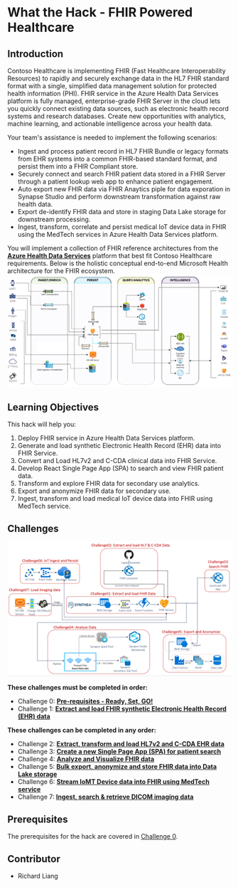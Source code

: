 # What the Hack - FHIR Powered Healthcare
## Introduction
Contoso Healthcare is implementing FHIR (Fast Healthcare Interoperability Resources) to rapidly and securely exchange data in the HL7 FHIR standard format with a single, simplified data management solution for protected health information (PHI). FHIR service in the Azure Health Data Services platform is fully managed, enterprise-grade FHIR Server in the cloud lets you quickly connect existing data sources, such as electronic health record systems and research databases. Create new opportunities with analytics, machine learning, and actionable intelligence across your health data.

Your team's assistance is needed to implement the following scenarios:
   * Ingest and process patient record in HL7 FHIR Bundle or legacy formats from EHR systems into a common FHIR-based standard format, and persist them into a FHIR Compliant store.
   * Securely connect and search FHIR patient data stored in a FHIR Server through a patient lookup web app to enhance patient engagement.
   * Auto export new FHIR data via FHIR Anaytics piple for data exporation in Synapse Studio and perform downstream transformation against raw health data.
   * Export de-identify FHIR data and store in staging Data Lake storage for downstream processing.
   * Ingest, transform, correlate and persist medical IoT device data in FHIR using the MedTech services in Azure Health Data Services platform.

You will implement a collection of FHIR reference architectures from the **[Azure Health Data Services](https://docs.microsoft.com/en-us/azure/healthcare-apis/)** platform that best fit Contoso Healthcare requirements. Below is the holistic conceptual end-to-end Microsoft Health architecture for the FHIR ecosystem.
![Health Architecture](./images/HealthArchitecture.png)

## Learning Objectives
This hack will help you:
1. Deploy FHIR service in Azure Health Data Services platform.
2. Generate and load synthetic Electronic Health Record (EHR) data into FHIR Service.
3. Convert and Load HL7v2 and C-CDA clinical data into FHIR Service.
4. Develop React Single Page App (SPA) to search and view FHIR patient data.
5. Transform and explore FHIR data for secondary use analytics.
6. Export and anonymize FHIR data for secondary use.
7. Ingest, transform and load medical IoT device data into FHIR using MedTech service.

## Challenges
<center><img src="./images/challenges_architecture.png" width="850"></center>

**These challenges must be completed in order:**
- Challenge 0: **[Pre-requisites - Ready, Set, GO!](Student/Challenge00.md)**
- Challenge 1: **[Extract and load FHIR synthetic Electronic Health Record (EHR) data](Student/Challenge01.md)**

**These challenges can be completed in any order:**
- Challenge 2: **[Extract, transform and load HL7v2 and C-CDA EHR data](Student/Challenge02.md)**
- Challenge 3: **[Create a new Single Page App (SPA) for patient search](Student/Challenge03.md)**
- Challenge 4: **[Analyze and Visualize FHIR data](Student/Challenge04.md)**
- Challenge 5: **[Bulk export, anonymize and store FHIR data into Data Lake storage](Student/Challenge05.md)**
- Challenge 6: **[Stream IoMT Device data into FHIR using MedTech service](Student/Challenge06.md)**
- Challenge 7: **[ Ingest, search & retrieve DICOM imaging data](Student/Challenge07.md)**

## Prerequisites
The prerequisites for the hack are covered in [Challenge 0](Student/Challenge00.md).

## Contributor
- Richard Liang


